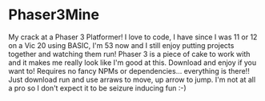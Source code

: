 # Phaser3Mine
 My crack at a Phaser 3 Platformer!  I love to code, I have since I was 11 or 12 on a Vic 20 using BASIC, I'm 53 now and I still enjoy putting projects together and watching them run!  Phaser 3 is a piece of cake to work with and it makes me really look like I'm good at this.  Download and enjoy if you want to! Requires no fancy NPMs or dependencies... everything is there!! Just download run and use arraws to move, up arrow to jump.  I'm not at all a pro so I don't expect it to be seizure inducing fun :-)
